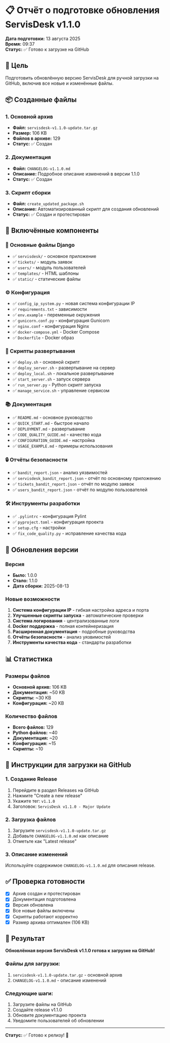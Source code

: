 # 📋 Отчёт о подготовке обновления ServisDesk v1.1.0

**Дата подготовки:** 13 августа 2025  
**Время:** 09:37  
**Статус:** ✅ Готово к загрузке на GitHub

## 🎯 Цель
Подготовить обновлённую версию ServisDesk для ручной загрузки на GitHub, включив все новые и изменённые файлы.

## 📦 Созданные файлы

### 1. Основной архив
- **Файл:** `servisdesk-v1.1.0-update.tar.gz`
- **Размер:** 106 KB
- **Файлов в архиве:** 129
- **Статус:** ✅ Создан

### 2. Документация
- **Файл:** `CHANGELOG-v1.1.0.md`
- **Описание:** Подробное описание изменений в версии 1.1.0
- **Статус:** ✅ Создан

### 3. Скрипт сборки
- **Файл:** `create_updated_package.sh`
- **Описание:** Автоматизированный скрипт для создания обновлений
- **Статус:** ✅ Создан и протестирован

## 📁 Включённые компоненты

### 🔧 Основные файлы Django
- ✅ `servisdesk/` - основное приложение
- ✅ `tickets/` - модуль заявок
- ✅ `users/` - модуль пользователей
- ✅ `templates/` - HTML шаблоны
- ✅ `static/` - статические файлы

### ⚙️ Конфигурация
- ✅ `config_ip_system.py` - новая система конфигурации IP
- ✅ `requirements.txt` - зависимости
- ✅ `env.example` - переменные окружения
- ✅ `gunicorn.conf.py` - конфигурация Gunicorn
- ✅ `nginx.conf` - конфигурация Nginx
- ✅ `docker-compose.yml` - Docker Compose
- ✅ `Dockerfile` - Docker образ

### 🚀 Скрипты развертывания
- ✅ `deploy.sh` - основной скрипт
- ✅ `deploy_server.sh` - развертывание на сервер
- ✅ `deploy_local.sh` - локальное развертывание
- ✅ `start_server.sh` - запуск сервера
- ✅ `run_server.py` - Python скрипт запуска
- ✅ `manage_service.sh` - управление сервисом

### 📚 Документация
- ✅ `README.md` - основное руководство
- ✅ `QUICK_START.md` - быстрое начало
- ✅ `DEPLOYMENT.md` - развертывание
- ✅ `CODE_QUALITY_GUIDE.md` - качество кода
- ✅ `CONFIGURATION_GUIDE.md` - настройка
- ✅ `USAGE_EXAMPLE.md` - примеры использования

### 🔒 Отчёты безопасности
- ✅ `bandit_report.json` - анализ уязвимостей
- ✅ `servisdesk_bandit_report.json` - отчёт по основному приложению
- ✅ `tickets_bandit_report.json` - отчёт по модулю заявок
- ✅ `users_bandit_report.json` - отчёт по модулю пользователей

### 🛠️ Инструменты разработки
- ✅ `.pylintrc` - конфигурация Pylint
- ✅ `pyproject.toml` - конфигурация проекта
- ✅ `setup.cfg` - настройки
- ✅ `fix_code_quality.py` - исправление качества кода

## 🔄 Обновления версии

### Версия
- **Было:** 1.0.0
- **Стало:** 1.1.0
- **Дата сборки:** 2025-08-13

### Новые возможности
1. **Система конфигурации IP** - гибкая настройка адреса и порта
2. **Улучшенные скрипты запуска** - автоматические проверки
3. **Система логирования** - централизованные логи
4. **Docker поддержка** - полная контейнеризация
5. **Расширенная документация** - подробные руководства
6. **Отчёты безопасности** - анализ уязвимостей
7. **Инструменты качества кода** - стандарты разработки

## 📊 Статистика

### Размеры файлов
- **Основной архив:** 106 KB
- **Документация:** ~50 KB
- **Скрипты:** ~30 KB
- **Конфигурация:** ~20 KB

### Количество файлов
- **Всего файлов:** 129
- **Python файлов:** ~40
- **Документация:** ~20
- **Конфигурация:** ~15
- **Скрипты:** ~10

## 🚀 Инструкции для загрузки на GitHub

### 1. Создание Release
1. Перейдите в раздел Releases на GitHub
2. Нажмите "Create a new release"
3. Укажите тег: `v1.1.0`
4. Заголовок: `ServisDesk v1.1.0 - Major Update`

### 2. Загрузка файлов
1. Загрузите `servisdesk-v1.1.0-update.tar.gz`
2. Добавьте `CHANGELOG-v1.1.0.md` как описание
3. Отметьте как "Latest release"

### 3. Описание изменений
Используйте содержимое `CHANGELOG-v1.1.0.md` для описания release.

## ✅ Проверка готовности

- [x] Архив создан и протестирован
- [x] Документация подготовлена
- [x] Версия обновлена
- [x] Все новые файлы включены
- [x] Скрипты работают корректно
- [x] Размер архива оптимален (106 KB)

## 🎉 Результат

**Обновлённая версия ServisDesk v1.1.0 готова к загрузке на GitHub!**

### Файлы для загрузки:
1. `servisdesk-v1.1.0-update.tar.gz` - основной архив
2. `CHANGELOG-v1.1.0.md` - описание изменений

### Следующие шаги:
1. Загрузите файлы на GitHub
2. Создайте release v1.1.0
3. Обновите документацию проекта
4. Уведомите пользователей об обновлении

---

**Статус:** ✅ Готово к релизу! 🚀
